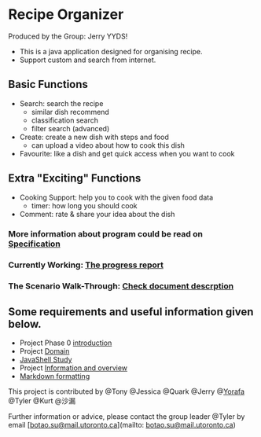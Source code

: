 [comment]: <> ( UofT CSC207 2021Fall Group Project)
# Recipe Organizer

Produced by the Group: Jerry YYDS!

- This is a java application designed for organising recipe.
- Support custom and search from internet.


## Basic Functions

- Search: search the recipe 
  - similar dish recommend
  - classification search
  - filter search (advanced)
- Create: create a new dish with steps and food
  - can upload a video about how to cook this dish 
- Favourite: like a dish and get quick access when you want to cook

## Extra "Exciting"  Functions

- Cooking Support: help you to cook with the given food data
  - timer: how long you should cook
- Comment: rate & share your idea about the dish

[comment]: <> (- Cloud: access personal data whenever login)
### More information about program could be read on [Specification](https://github.com/CSC207-UofT/course-project-jerryyyds/blob/main/phase0/specification.md)
### Currently Working: [The progress report](https://github.com/CSC207-UofT/course-project-jerryyyds/blob/main/phase0/progress_report.md)
### The Scenario Walk-Through: [Check document descrption](https://github.com/CSC207-UofT/course-project-jerryyyds/blob/main/phase0/walkthrough.md)


## Some requirements and useful information given below.
- Project Phase 0 [introduction](https://q.utoronto.ca/courses/233945/pages/project-phase-0)
- Project [Domain](https://q.utoronto.ca/courses/233945/pages/project-domains)
- [JavaShell Study](https://github.com/CSC207-UofT/Java-Shell)
- Project [Information and overview](https://q.utoronto.ca/courses/233945/pages/course-project?module_item_id=2973653)
- [Markdown formatting](https://guides.github.com/features/mastering-markdown/)


This project is contributed by @Tony @Jessica @Quark @Jerry @[Yorafa](https://github.com/Yorafa) @Tyler @Kurt @沙漏

Further information or advice, please contact the group leader @Tyler by email [botao.su@mail.utoronto.ca](mailto: botao.su@mail.utoronto.ca)


